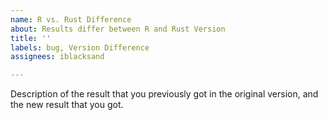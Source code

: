 ```yaml
---
name: R vs. Rust Difference
about: Results differ between R and Rust Version
title: ''
labels: bug, Version Difference
assignees: iblacksand

---
```


<!--- Your results may differ because of the data update, not because of the R package itself. You can verify that it is not because of the data update by following the instructions here: <LINK>. If you are unsure how to follow those instructions, or couldn't verify, please feel free to submit an issue here.--->

Description of the result that you previously got in the original version, and the new result that you got.
